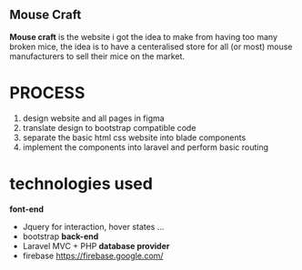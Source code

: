 ## Mouse Craft
**Mouse craft** is the website i got the idea to make from having too many broken mice, the idea is to have a centeralised store for all (or most) mouse manufacturers to sell their mice on the market.


# PROCESS
1. design website and all pages in figma
2. translate design to bootstrap compatible code 
3. separate the basic html css website into blade components 
4. implement the components into laravel and perform basic routing


# technologies used 
**font-end**
  - Jquery for interaction, hover states ...
  - bootstrap
**back-end**
  - Laravel MVC + PHP
**database provider**
  - firebase https://firebase.google.com/
